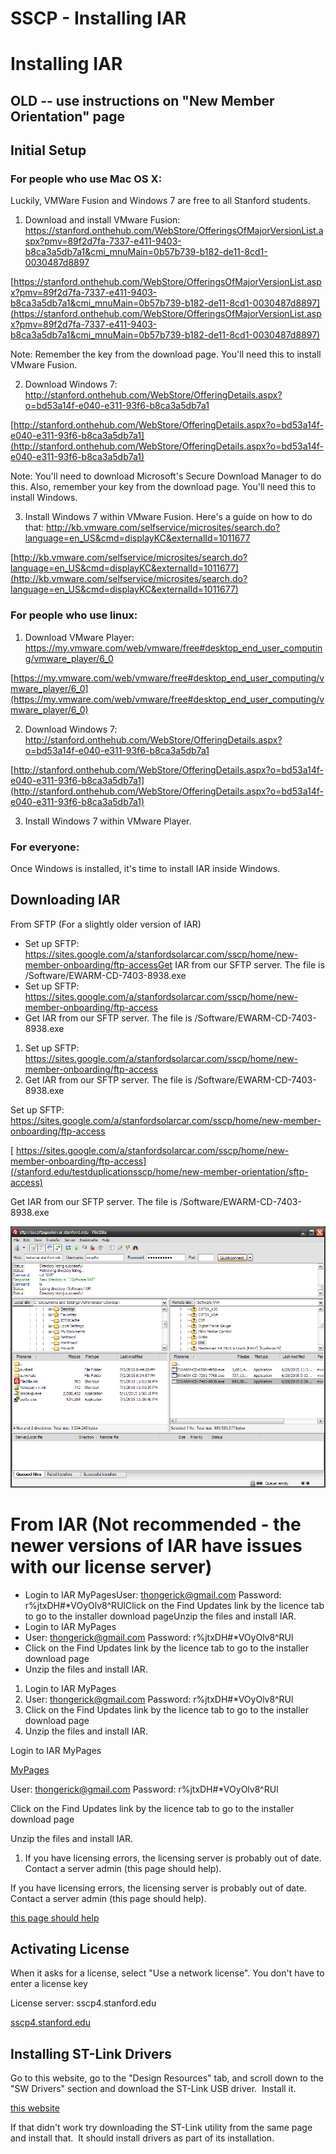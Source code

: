 # SSCP - Installing IAR

# Installing IAR

## OLD -- use instructions on "New Member Orientation" page

[](#h.uawu1lridtlj)

## Initial Setup

[](#h.iz2g4wmhz2wn)

### For people who use Mac OS X:

[](#h.6n1t6l7hsf6y)

Luckily, VMWare Fusion and Windows 7 are free to all Stanford students.

1. Download and install VMware Fusion: https://stanford.onthehub.com/WebStore/OfferingsOfMajorVersionList.aspx?pmv=89f2d7fa-7337-e411-9403-b8ca3a5db7a1&cmi_mnuMain=0b57b739-b182-de11-8cd1-0030487d8897

[https://stanford.onthehub.com/WebStore/OfferingsOfMajorVersionList.aspx?pmv=89f2d7fa-7337-e411-9403-b8ca3a5db7a1&cmi_mnuMain=0b57b739-b182-de11-8cd1-0030487d8897](https://stanford.onthehub.com/WebStore/OfferingsOfMajorVersionList.aspx?pmv=89f2d7fa-7337-e411-9403-b8ca3a5db7a1&cmi_mnuMain=0b57b739-b182-de11-8cd1-0030487d8897)

Note: Remember the key from the download page. You'll need this to install VMware Fusion.

2. Download Windows 7: http://stanford.onthehub.com/WebStore/OfferingDetails.aspx?o=bd53a14f-e040-e311-93f6-b8ca3a5db7a1

[http://stanford.onthehub.com/WebStore/OfferingDetails.aspx?o=bd53a14f-e040-e311-93f6-b8ca3a5db7a1](http://stanford.onthehub.com/WebStore/OfferingDetails.aspx?o=bd53a14f-e040-e311-93f6-b8ca3a5db7a1)

Note: You'll need to download Microsoft's Secure Download Manager to do this. Also, remember your key from the download page. You'll need this to install Windows.

3. Install Windows 7 within VMware Fusion. Here's a guide on how to do that: http://kb.vmware.com/selfservice/microsites/search.do?language=en_US&cmd=displayKC&externalId=1011677

[http://kb.vmware.com/selfservice/microsites/search.do?language=en_US&cmd=displayKC&externalId=1011677](http://kb.vmware.com/selfservice/microsites/search.do?language=en_US&cmd=displayKC&externalId=1011677)

### For people who use linux:

[](#h.90rosxq9kxq1)

1. Download VMware Player: https://my.vmware.com/web/vmware/free#desktop_end_user_computing/vmware_player/6_0

[https://my.vmware.com/web/vmware/free#desktop_end_user_computing/vmware_player/6_0](https://my.vmware.com/web/vmware/free#desktop_end_user_computing/vmware_player/6_0)

2. Download Windows 7: http://stanford.onthehub.com/WebStore/OfferingDetails.aspx?o=bd53a14f-e040-e311-93f6-b8ca3a5db7a1

[http://stanford.onthehub.com/WebStore/OfferingDetails.aspx?o=bd53a14f-e040-e311-93f6-b8ca3a5db7a1](http://stanford.onthehub.com/WebStore/OfferingDetails.aspx?o=bd53a14f-e040-e311-93f6-b8ca3a5db7a1)

3. Install Windows 7 within VMware Player.

### For everyone:

[](#h.5onxr4g8a8wd)

Once Windows is installed, it's time to install IAR inside Windows.

## Downloading IAR

[](#h.8uobu4funztq)

From SFTP (For a slightly older version of IAR)

* Set up SFTP: https://sites.google.com/a/stanfordsolarcar.com/sscp/home/new-member-onboarding/ftp-accessGet IAR from our SFTP server. The file is /Software/EWARM-CD-7403-8938.exe
* Set up SFTP: https://sites.google.com/a/stanfordsolarcar.com/sscp/home/new-member-onboarding/ftp-access
* Get IAR from our SFTP server. The file is /Software/EWARM-CD-7403-8938.exe

1. Set up SFTP: https://sites.google.com/a/stanfordsolarcar.com/sscp/home/new-member-onboarding/ftp-access
2. Get IAR from our SFTP server. The file is /Software/EWARM-CD-7403-8938.exe

Set up SFTP: https://sites.google.com/a/stanfordsolarcar.com/sscp/home/new-member-onboarding/ftp-access

[ https://sites.google.com/a/stanfordsolarcar.com/sscp/home/new-member-onboarding/ftp-access](/stanford.edu/testduplicationsscp/home/new-member-orientation/sftp-access)

Get IAR from our SFTP server. The file is /Software/EWARM-CD-7403-8938.exe

![](../../../../assets/image_802377020c.png)

# From IAR (Not recommended - the newer versions of IAR have issues with our license server)

[](#h.oqmfhc7d3pkw)

* Login to IAR MyPagesUser: thongerick@gmail.com Password: r%jtxDH#*VOyOlv8^RUlClick on the Find Updates link by the licence tab to go to the installer download pageUnzip the files and install IAR.
* Login to IAR MyPages
* User: thongerick@gmail.com Password: r%jtxDH#*VOyOlv8^RUl
* Click on the Find Updates link by the licence tab to go to the installer download page
* Unzip the files and install IAR.

1. Login to IAR MyPages
2. User: thongerick@gmail.com Password: r%jtxDH#*VOyOlv8^RUl
3. Click on the Find Updates link by the licence tab to go to the installer download page
4. Unzip the files and install IAR.

Login to IAR MyPages

[MyPages](http://www.iar.com/mypages)

User: thongerick@gmail.com Password: r%jtxDH#*VOyOlv8^RUl

Click on the Find Updates link by the licence tab to go to the installer download page

Unzip the files and install IAR.

1. If you have licensing errors, the licensing server is probably out of date. Contact a server admin (this page should help). 

If you have licensing errors, the licensing server is probably out of date. Contact a server admin (this page should help). 

[this page should help](/stanford.edu/testduplicationsscp/home/it-administration)

## Activating License

[](#h.64ew72u1iv5g)

When it asks for a license, select "Use a network license". You don't have to enter a license key

License server: sscp4.stanford.edu

[sscp4.stanford.edu](http://sscp4.stanford.edu/)

## Installing ST-Link Drivers

[](#h.n9egc2e202l8)

Go to this website, go to the "Design Resources" tab, and scroll down to the "SW Drivers" section and download the ST-Link USB driver.  Install it.

[ this website](http://www.st.com/internet/evalboard/product/251168.jsp)

If that didn't work try downloading the ST-Link utility from the same page and install that.  It should install drivers as part of its installation.

